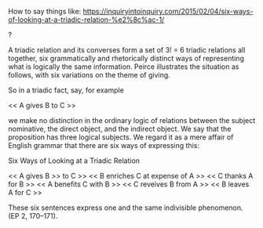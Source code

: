 How to say things like: https://inquiryintoinquiry.com/2015/02/04/six-ways-of-looking-at-a-triadic-relation-%e2%8c%ac-1/

?

A triadic relation and its converses form a set of 3! = 6 triadic relations all together, six grammatically and rhetorically distinct ways of representing what is logically the same information.  Peirce illustrates the situation as follows, with six variations on the theme of giving.

So in a triadic fact, say, for example

<< A gives B to C >>

we make no distinction in the ordinary logic of relations between the subject nominative, the direct object, and the indirect object.  We say that the proposition has three logical subjects.  We regard it as a mere affair of English grammar that there are six ways of expressing this:

Six Ways of Looking at a Triadic Relation

<< A gives B >> to C >>
<< B enriches C at expense of A >>
<< C thanks A for B >>
<< A benefits C with B >>
<< C reveives B from A >>
<< B leaves A for C >>

These six sentences express one and the same indivisible phenomenon.
(EP 2, 170–171).
